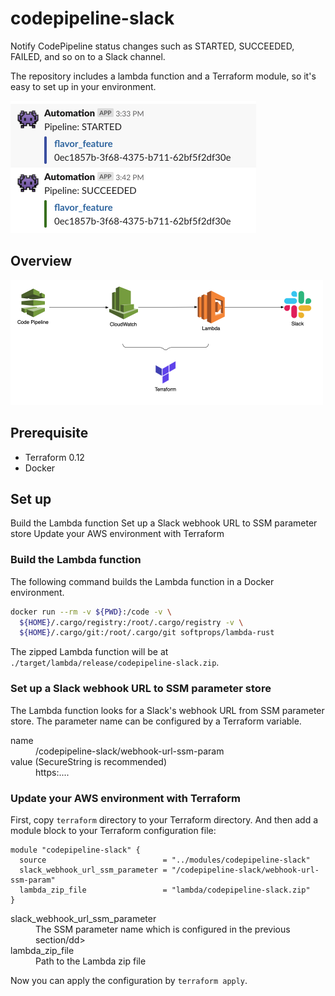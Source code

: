# codepipeline-slack
Notify CodePipeline status changes such as STARTED, SUCCEEDED, FAILED, and so on to a Slack channel.

The repository includes a lambda function and a Terraform module, so it's easy to set up in your environment.

<img src="https://raw.githubusercontent.com/akr4/codepipeline-slack/master/docs/screenshot.png" alt="Example Slack messages" width="393">

## Overview

<img src="https://raw.githubusercontent.com/akr4/codepipeline-slack/master/docs/overview.png" alt="Overview" width="500">

## Prerequisite
- Terraform 0.12
- Docker

## Set up
Build the Lambda function
Set up a Slack webhook URL to SSM parameter store
Update your AWS environment with Terraform

### Build the Lambda function
The following command builds the Lambda function in a Docker environment.
```sh
docker run --rm -v ${PWD}:/code -v \
  ${HOME}/.cargo/registry:/root/.cargo/registry -v \
  ${HOME}/.cargo/git:/root/.cargo/git softprops/lambda-rust
```

The zipped Lambda function will be at `./target/lambda/release/codepipeline-slack.zip`.

### Set up a Slack webhook URL to SSM parameter store
The Lambda function looks for a Slack's webhook URL from SSM parameter store. The parameter name can be configured by a Terraform variable.

<dl>
  <dt>name</dt>
  <dd>/codepipeline-slack/webhook-url-ssm-param</dd>
  <dt>value  (SecureString is recommended)</dt>
  <dd>https:....</dd>
</dl>

### Update your AWS environment with Terraform
First, copy `terraform` directory to your Terraform directory. And then add a module block to your Terraform configuration file:
```HCL
module "codepipeline-slack" {
  source                          = "../modules/codepipeline-slack"
  slack_webhook_url_ssm_parameter = "/codepipeline-slack/webhook-url-ssm-param"
  lambda_zip_file                 = "lambda/codepipeline-slack.zip"
}
```

<dl>
  <dt>slack_webhook_url_ssm_parameter</dt>
  <dd>The SSM parameter name which is configured in the previous section/dd>
  <dt>lambda_zip_file</dt>
  <dd>Path to the Lambda zip file</dd>
</dl>

Now you can apply the configuration by `terraform apply`.
